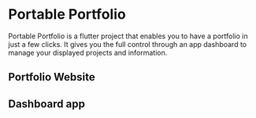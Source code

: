 # Portable Portfolio

Portable Portfolio is a flutter project that enables you to have a portfolio in just a few clicks. It gives you the full control through an app dashboard to manage your displayed projects and information.

## Portfolio Website

## Dashboard app


